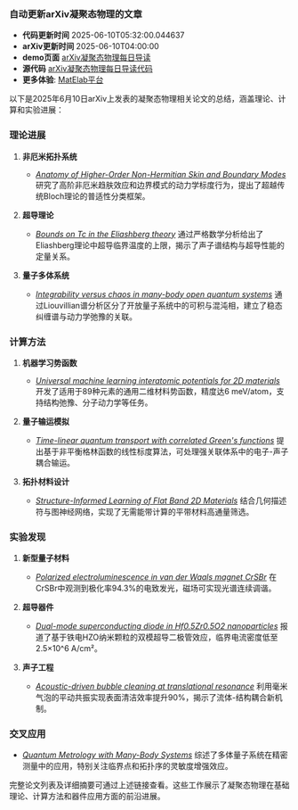 ### 自动更新arXiv凝聚态物理的文章
  - **代码更新时间** 2025-06-10T05:32:00.044637
  - **arXiv更新时间** 2025-06-10T04:00:00
  - **demo页面** [arXiv凝聚态物理每日导读](https://iopwsy.github.io/arXiv_cond-mat/)
  - **源代码** [arXiv凝聚态物理每日导读代码](https://github.com/iopwsy/arXiv_cond-mat/)
  - **更多体验**: [MatElab平台](https://in.iphy.ac.cn/eln/#/recday)

以下是2025年6月10日arXiv上发表的凝聚态物理相关论文的总结，涵盖理论、计算和实验进展：

### 理论进展
1. **非厄米拓扑系统**  
   - [*Anatomy of Higher-Order Non-Hermitian Skin and Boundary Modes*](https://arxiv.org/abs/2506.06984) 研究了高阶非厄米趋肤效应和边界模式的动力学标度行为，提出了超越传统Bloch理论的普适性分类框架。

2. **超导理论**  
   - [*Bounds on Tc in the Eliashberg theory*](https://arxiv.org/abs/2506.07318) 通过严格数学分析给出了Eliashberg理论中超导临界温度的上限，揭示了声子谱结构与超导性能的定量关系。

3. **量子多体系统**  
   - [*Integrability versus chaos in many-body open quantum systems*](https://arxiv.org/abs/2506.07151) 通过Liouvillian谱分析区分了开放量子系统中的可积与混沌相，建立了稳态纠缠谱与动力学弛豫的关联。

### 计算方法
1. **机器学习势函数**  
   - [*Universal machine learning interatomic potentials for 2D materials*](https://arxiv.org/abs/2506.07043) 开发了适用于89种元素的通用二维材料势函数，精度达6 meV/atom，支持结构弛豫、分子动力学等任务。

2. **量子输运模拟**  
   - [*Time-linear quantum transport with correlated Green's functions*](https://arxiv.org/abs/2506.06801) 提出基于非平衡格林函数的线性标度算法，可处理强关联体系中的电子-声子耦合输运。

3. **拓扑材料设计**  
   - [*Structure-Informed Learning of Flat Band 2D Materials*](https://arxiv.org/abs/2506.07518) 结合几何描述符与图神经网络，实现了无需能带计算的平带材料高通量筛选。

### 实验发现
1. **新型量子材料**  
   - [*Polarized electroluminescence in van der Waals magnet CrSBr*](https://arxiv.org/abs/2506.06734) 在CrSBr中观测到极化率94.3%的电致发光，磁场可实现光谱连续调谐。

2. **超导器件**  
   - [*Dual-mode superconducting diode in Hf0.5Zr0.5O2 nanoparticles*](https://arxiv.org/abs/2506.07354) 报道了基于铁电HZO纳米颗粒的双模超导二极管效应，临界电流密度低至2.5×10^6 A/cm²。

3. **声子工程**  
   - [*Acoustic-driven bubble cleaning at translational resonance*](https://arxiv.org/abs/2506.06581) 利用毫米气泡的平动共振实现表面清洁效率提升90%，揭示了流体-结构耦合新机制。

### 交叉应用
- [*Quantum Metrology with Many-Body Systems*](https://arxiv.org/abs/2506.07676) 综述了多体量子系统在精密测量中的应用，特别关注临界点和拓扑序的灵敏度增强效应。

完整论文列表及详细摘要可通过上述链接查看。这些工作展示了凝聚态物理在基础理论、计算方法和器件应用方面的前沿进展。